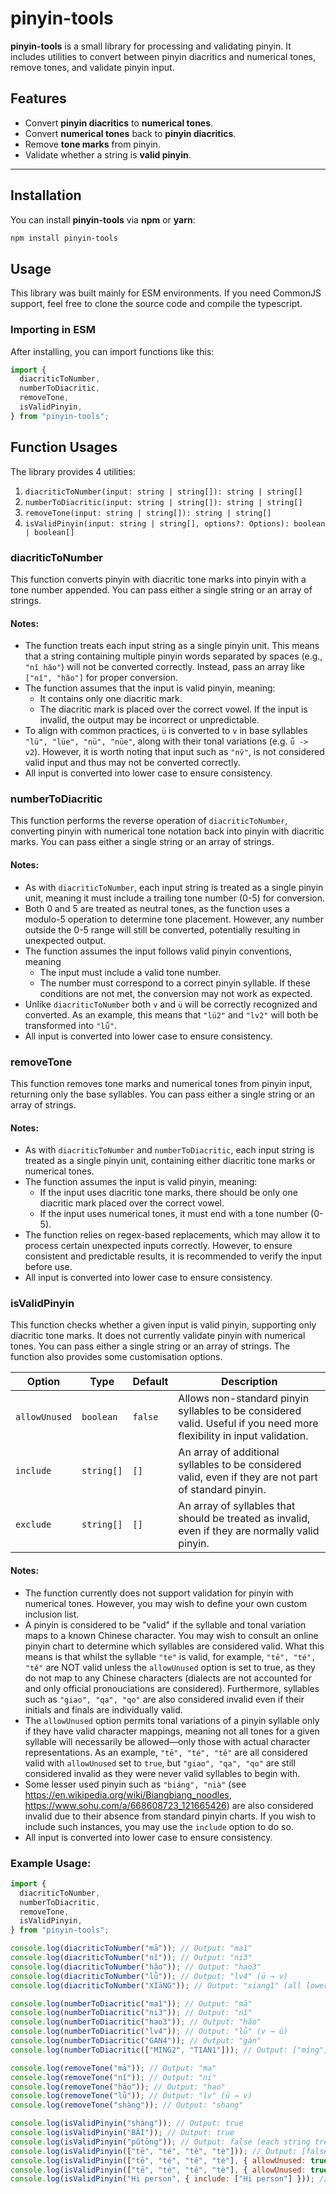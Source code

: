 # pinyin-tools

**pinyin-tools** is a small library for processing and validating pinyin. It includes utilities to convert between pinyin diacritics and numerical tones, remove tones, and validate pinyin input.

## Features

- Convert **pinyin diacritics** to **numerical tones**.
- Convert **numerical tones** back to **pinyin diacritics**.
- Remove **tone marks** from pinyin.
- Validate whether a string is **valid pinyin**.

---

## Installation

You can install **pinyin-tools** via **npm** or **yarn**:

```bash
npm install pinyin-tools
```

## Usage

This library was built mainly for ESM environments. If you need CommonJS support, feel free to clone the source code and compile the typescript.

### Importing in ESM

After installing, you can import functions like this:

```js
import {
  diacriticToNumber,
  numberToDiacritic,
  removeTone,
  isValidPinyin,
} from "pinyin-tools";
```

## Function Usages

The library provides 4 utilities:

1. `diacriticToNumber(input: string | string[]): string | string[]`
2. `numberToDiacritic(input: string | string[]): string | string[]`
3. `removeTone(input: string | string[]): string | string[]`
4. `isValidPinyin(input: string | string[], options?: Options): boolean | boolean[]`

### diacriticToNumber

This function converts pinyin with diacritic tone marks into pinyin with a tone number appended. You can pass either a single string or an array of strings.

#### Notes:

- The function treats each input string as a single pinyin unit. This means that a string containing multiple pinyin words separated by spaces (e.g., `"nǐ hǎo"`) will not be converted correctly. Instead, pass an array like `["nǐ", "hǎo"]` for proper conversion.
- The function assumes that the input is valid pinyin, meaning:
  - It contains only one diacritic mark.
  - The diacritic mark is placed over the correct vowel. If the input is invalid, the output may be incorrect or unpredictable.
- To align with common practices, `ü` is converted to `v` in base syllables `"lü", "lüe", "nü", "nüe"`, along with their tonal variations (e.g. `ǘ -> v2`). However, it is worth noting that input such as `"nv̄"`, is not considered valid input and thus may not be converted correctly.
- All input is converted into lower case to ensure consistency.

### numberToDiacritic

This function performs the reverse operation of `diacriticToNumber`, converting pinyin with numerical tone notation back into pinyin with diacritic marks. You can pass either a single string or an array of strings.

#### Notes:

- As with `diacriticToNumber`, each input string is treated as a single pinyin unit, meaning it must include a trailing tone number (0-5) for conversion.
- Both 0 and 5 are treated as neutral tones, as the function uses a modulo-5 operation to determine tone placement. However, any number outside the 0-5 range will still be converted, potentially resulting in unexpected output.
- The function assumes the input follows valid pinyin conventions, meaning
  - The input must include a valid tone number.
  - The number must correspond to a correct pinyin syllable. If these conditions are not met, the conversion may not work as expected.
- Unlike `diacriticToNumber` both `v` and `ü` will be correctly recognized and converted. As an example, this means that `"lü2"` and `"lv2"` will both be transformed into `"lǘ"`.
- All input is converted into lower case to ensure consistency.

### removeTone

This function removes tone marks and numerical tones from pinyin input, returning only the base syllables. You can pass either a single string or an array of strings.

#### Notes:

- As with `diacriticToNumber` and `numberToDiacritic`, each input string is treated as a single pinyin unit, containing either diacritic tone marks or numerical tones.
- The function assumes the input is valid pinyin, meaning:
  - If the input uses diacritic tone marks, there should be only one diacritic mark placed over the correct vowel.
  - If the input uses numerical tones, it must end with a tone number (0-5).
- The function relies on regex-based replacements, which may allow it to process certain unexpected inputs correctly. However, to ensure consistent and predictable results, it is recommended to verify the input before use.
- All input is converted into lower case to ensure consistency.

### isValidPinyin

This function checks whether a given input is valid pinyin, supporting only diacritic tone marks. It does not currently validate pinyin with numerical tones. You can pass either a single string or an array of strings.
The function also provides some customisation options.

| Option        | Type       | Default | Description                                                                                                           |
| ------------- | ---------- | ------- | --------------------------------------------------------------------------------------------------------------------- |
| `allowUnused` | `boolean`  | `false` | Allows non-standard pinyin syllables to be considered valid. Useful if you need more flexibility in input validation. |
| `include`     | `string[]` | `[]`    | An array of additional syllables to be considered valid, even if they are not part of standard pinyin.                |
| `exclude`     | `string[]` | `[]`    | An array of syllables that should be treated as invalid, even if they are normally valid pinyin.                      |

#### Notes:

- The function currently does not support validation for pinyin with numerical tones. However, you may wish to define your own custom inclusion list.
- A pinyin is considered to be "valid" if the syllable and tonal variation maps to a known Chinese character. You may wish to consult an online pinyin chart to determine which syllables are considered valid. What this means is that whilst the syllable `"te"` is valid, for example, `"tē", "té", "tě"` are NOT valid unless the `allowUnused` option is set to true, as they do not map to any Chinese characters (dialects are not accounted for and only official pronouciations are considered). Furthermore, syllables such as `"giao", "qa", "qo"` are also considered invalid even if their initials and finals are individually valid.
- The `allowUnused` option permits tonal variations of a pinyin syllable only if they have valid character mappings, meaning not all tones for a given syllable will necessarily be allowed—only those with actual character representations. As an example, `"tē", "té", "tě"` are all considered valid with `allowUnused` set to `true`, but `"giao", "qa", "qo"` are still considered invalid as they were never valid syllables to begin with. 
- Some lesser used pinyin such as `"biáng", "nià"` (see https://en.wikipedia.org/wiki/Biangbiang_noodles, https://www.sohu.com/a/668608723_121665426) are also considered invalid due to their absence from standard pinyin charts. If you wish to include such instances, you may use the `include` option to do so.
- All input is converted into lower case to ensure consistency.

### Example Usage:
```js
import {
  diacriticToNumber,
  numberToDiacritic,
  removeTone,
  isValidPinyin,
} from "pinyin-tools";

console.log(diacriticToNumber("mā")); // Output: "ma1"
console.log(diacriticToNumber("nǐ")); // Output: "ni3"
console.log(diacriticToNumber("hǎo")); // Output: "hao3"
console.log(diacriticToNumber("lǜ")); // Output: "lv4" (ü → v)
console.log(diacriticToNumber("XIāNG")); // Output: "xiang1" (all lowercase)

console.log(numberToDiacritic("ma1")); // Output: "mā"
console.log(numberToDiacritic("ni3")); // Output: "nǐ"
console.log(numberToDiacritic("hao3")); // Output: "hǎo"
console.log(numberToDiacritic("lv4")); // Output: "lǜ" (v → ü)
console.log(numberToDiacritic("GAN4")); // Output: "gàn"
console.log(numberToDiacritic(["MING2", "TIAN1"])); // Output: ["míng", "tiān"]

console.log(removeTone("mā")); // Output: "ma"
console.log(removeTone("nǐ")); // Output: "ni"
console.log(removeTone("hǎo")); // Output: "hao"
console.log(removeTone("lǜ")); // Output: "lv" (ü → v)
console.log(removeTone("shàng")); // Output: "shang"

console.log(isValidPinyin("shàng")); // Output: true
console.log(isValidPinyin("BǍI")); // Output: true
console.log(isValidPinyin("pǔtōng")); // Output: false (each string treated as a single pinyin unit)
console.log(isValidPinyin(["tē", "té", "tě", "tè"])); // Output: [false, false, false, true]
console.log(isValidPinyin(["tē", "té", "tě", "tè"], { allowUnused: true })); // Output: [true, true, true, true]
console.log(isValidPinyin(["tē", "té", "tě", "tè"], { allowUnused: true, exclude: ["tè"] })); // Output: [true, true, true, false] (exclusion list takes priority)
console.log(isValidPinyin("Hi person", { include: ["Hi person"] })); // Output: true
```
